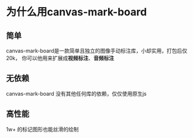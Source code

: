 # 为什么用canvas-mark-board

## 简单
canvas-mark-board是一款简单且独立的图像手动标注库，小却实用，打包后仅20k，
你可以他用来扩展成**视频标注**、**音频标注**

## 无依赖
canvas-mark-board 没有其他任何库的依赖，仅仅使用原生js

## 高性能
1w+ 的标记图形也能丝滑的绘制